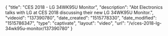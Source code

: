 {
    "title": "CES 2018 - LG 34WK95U Monitor",
    "description": "Abt Electronics talks with LG at CES 2018 discussing their new LG 34WK95U Monitor.",
    "videoid": "137390780",
    "date_created": "1515778330",
    "date_modified": "1515786347",
    "type": "captivate",
    "layout": "video",
    "url": "\/v\/ces-2018-lg-34wk95u-monitor\/137390780"
}